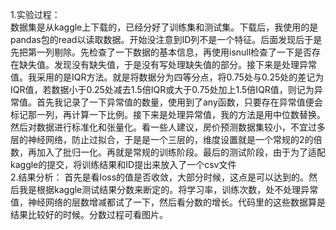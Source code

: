 1.实验过程：  
数据集是从kaggle上下载的，已经分好了训练集和测试集。下载后，我使用的是pandas包的read以读取数据。开始没注意到ID列不是一个特征。后面发现后于是先把第一列剔除。先检查了一下数据的基本信息，再使用isnull检查了一下是否存在缺失值。发现没有缺失值，于是没有写处理缺失值的部分。接下来是处理异常值。我采用的是IQR方法。就是将数据分为四等分点，将0.75处与0.25处的差记为IQR值，若数据小于0.25处减去1.5倍IQR或大于0.75处加上1.5倍IQR值，则记为异常值。首先我记录了一下异常值的数量，使用到了any函数，只要存在异常值便会标记那一列，再计算一下比例。接下来是处理异常值，我的方法是用中位数替换。然后对数据进行标准化和张量化。看一些人建议，房价预测数据集较小，不宜过多层的神经网络，防止过拟合，于是是一个三层的，维度设置就是一个常规的2的倍数，再加入了批归一化。再就是常规的训练阶段。最后的测试阶段，由于为了适配kaggle的提交，将训练结果和ID提出来放入了一个csv文件  
2.结果分析：
首先是看loss的值是否收敛，大部分时候，这点是可以达到的。然后我是根据kaggle测试结果分数来断定的。将学习率，训练次数，处不处理异常值，神经网络的层数增减都试了一下，然后看分数的增长。代码里的这些数据算是结果比较好的时候。分数过程可看图片。